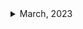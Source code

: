 <details>
<summary>March, 2023</summary>

1. [Can't create test file lower test start server mysql](https://stackoverflow.com/questions/41504580/cant-create-test-file-lower-test-start-server-mysql)
1. [MySQL docs: 2.3.4.6 Starting MySQL from the Windows Command Line](https://dev.mysql.com/doc/refman/8.0/en/windows-start-command-line.html)
1. [B.3.3.2 How to Reset the Root Password](https://dev.mysql.com/doc/refman/8.0/en/resetting-permissions.html)
1. [How to change user password on mysql](https://www.cyberciti.biz/faq/mysql-change-user-password/)
1. [[Go/DB] Go언어에서 MYSQL connection 다루기 (MYSQL, GORM, Connection pool)](https://bbaktaeho-95.tistory.com/103)
1. [How to refresh a table in mysql workbench](https://stackoverflow.com/questions/40167300/how-to-refresh-a-table-in-mysql-workbench)
1. [Gorm docs: Connecting to a Database: MySQL](https://gorm.io/docs/connecting_to_the_database.html#MySQL)
1. [How do I return a struct as json using fiber in golang?](https://stackoverflow.com/questions/71611698/how-do-i-return-a-struct-as-json-using-fiber-in-golang)
1. [Fiber docs: Template interfaces](https://docs.gofiber.io/guide/templates#template-interfaces)
1. []()
1. []()
1. []()
1. []()
1. []()
1. []()
1. []()

</details>
